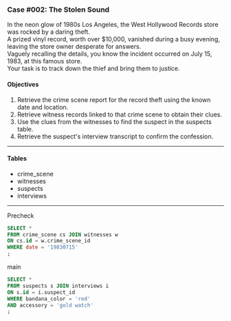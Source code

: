 ### Case #002: The Stolen Sound  
In the neon glow of 1980s Los Angeles, the West Hollywood Records store was rocked by a daring theft.    
A prized vinyl record, worth over $10,000, vanished during a busy evening, leaving the store owner desperate for answers.    
Vaguely recalling the details, you know the incident occurred on July 15, 1983, at this famous store.    
Your task is to track down the thief and bring them to justice.
  
#### Objectives
1. Retrieve the crime scene report for the record theft using the known date and location.
2. Retrieve witness records linked to that crime scene to obtain their clues.
3. Use the clues from the witnesses to find the suspect in the suspects table.
4. Retrieve the suspect's interview transcript to confirm the confession.
---
#### Tables
* crime_scene
* witnesses
* suspects
* interviews
---
Precheck
```sql
SELECT *
FROM crime_scene cs JOIN witnesses w 
ON cs.id = w.crime_scene_id
WHERE date = '19830715'
;
```
main
```sql
SELECT *
FROM suspects s JOIN interviews i 
ON s.id = i.suspect_id
WHERE bandana_color = 'red'
AND accessory = 'gold watch'
;
```

